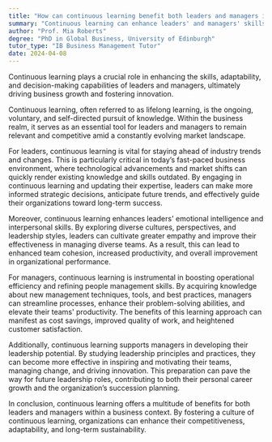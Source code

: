 ```yaml
---
title: "How can continuous learning benefit both leaders and managers in a business?"
summary: "Continuous learning can enhance leaders' and managers' skills, adaptability, and decision-making abilities, fostering business growth and innovation."
author: "Prof. Mia Roberts"
degree: "PhD in Global Business, University of Edinburgh"
tutor_type: "IB Business Management Tutor"
date: 2024-04-08
---
```


Continuous learning plays a crucial role in enhancing the skills, adaptability, and decision-making capabilities of leaders and managers, ultimately driving business growth and fostering innovation.

Continuous learning, often referred to as lifelong learning, is the ongoing, voluntary, and self-directed pursuit of knowledge. Within the business realm, it serves as an essential tool for leaders and managers to remain relevant and competitive amid a constantly evolving market landscape.

For leaders, continuous learning is vital for staying ahead of industry trends and changes. This is particularly critical in today’s fast-paced business environment, where technological advancements and market shifts can quickly render existing knowledge and skills outdated. By engaging in continuous learning and updating their expertise, leaders can make more informed strategic decisions, anticipate future trends, and effectively guide their organizations toward long-term success.

Moreover, continuous learning enhances leaders' emotional intelligence and interpersonal skills. By exploring diverse cultures, perspectives, and leadership styles, leaders can cultivate greater empathy and improve their effectiveness in managing diverse teams. As a result, this can lead to enhanced team cohesion, increased productivity, and overall improvement in organizational performance.

For managers, continuous learning is instrumental in boosting operational efficiency and refining people management skills. By acquiring knowledge about new management techniques, tools, and best practices, managers can streamline processes, enhance their problem-solving abilities, and elevate their teams' productivity. The benefits of this learning approach can manifest as cost savings, improved quality of work, and heightened customer satisfaction.

Additionally, continuous learning supports managers in developing their leadership potential. By studying leadership principles and practices, they can become more effective in inspiring and motivating their teams, managing change, and driving innovation. This preparation can pave the way for future leadership roles, contributing to both their personal career growth and the organization’s succession planning.

In conclusion, continuous learning offers a multitude of benefits for both leaders and managers within a business context. By fostering a culture of continuous learning, organizations can enhance their competitiveness, adaptability, and long-term sustainability.
    